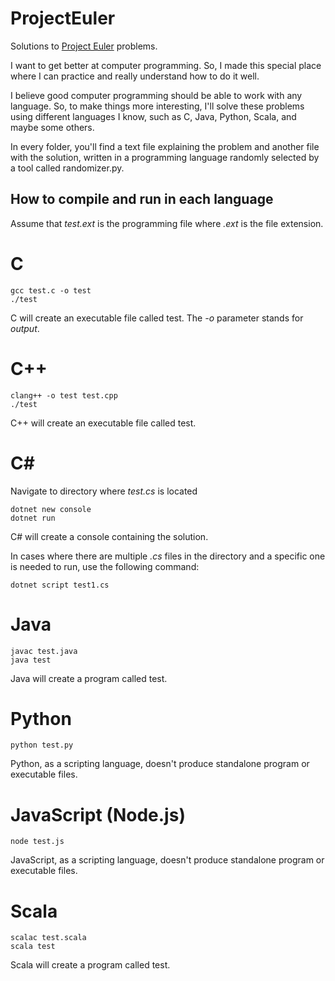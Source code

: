 # ProjectEuler
Solutions to [Project Euler](https://projecteuler.net/archives) problems.

I want to get better at computer programming. So, I made this special place where I can practice and really understand how to do it well.

I believe good computer programming should be able to work with any language. So, to make things more interesting, I'll solve these problems using different languages I know, such as C, Java, Python, Scala, and maybe some others.

In every folder, you'll find a text file explaining the problem and another file with the solution, written in a programming language randomly selected by a tool called randomizer.py.

## How to compile and run in each language

Assume that *test.ext* is the programming file where *.ext* is the file extension.

# C

```
gcc test.c -o test
./test
```
C will create an executable file called test. The *-o* parameter stands for *output*.


# C++

```
clang++ -o test test.cpp
./test
```
C++ will create an executable file called test.

# C#

Navigate to directory where *test.cs* is located

```
dotnet new console
dotnet run
```
C# will create a console containing the solution.

In cases where there are multiple *.cs* files in the directory and a specific one is needed to run, use the following command:
```
dotnet script test1.cs
```


# Java

```
javac test.java
java test
```
Java will create a program called test.

# Python

```
python test.py
```
Python, as a scripting language, doesn't produce standalone program or executable files.

# JavaScript (Node.js)

```
node test.js
```
JavaScript, as a scripting language, doesn't produce standalone program or executable files.

# Scala

```
scalac test.scala
scala test
```
Scala will create a program called test.